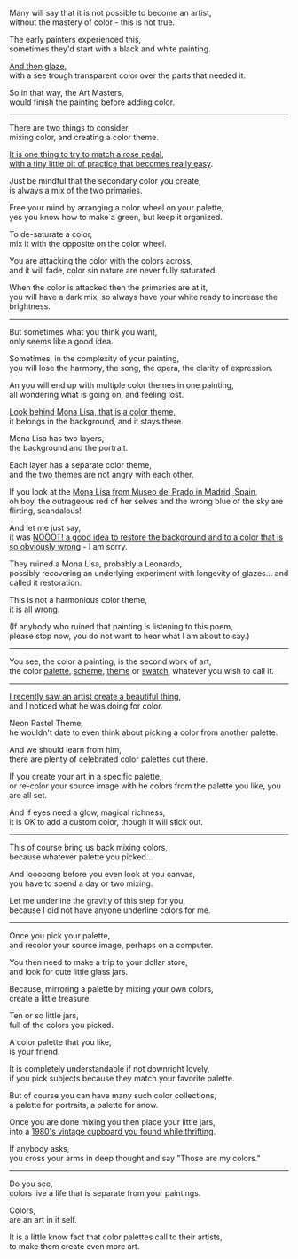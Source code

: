 Many will say that it is not possible to become an artist,\
without the mastery of color - this is not true.

The early painters experienced this,\
sometimes they'd start with a black and white painting.

[And then glaze](https://www.youtube.com/watch?v=ipf3_sXts_o),\
with a see trough transparent color over the parts that needed it.

So in that way, the Art Masters,\
would finish the painting before adding color.

---

There are two things to consider,\
mixing color, and creating a color theme.

[It is one thing to try to match a rose pedal](https://www.youtube.com/watch?v=kutBRWFcTpE),\
[with a tiny little bit of practice that becomes really easy](https://www.youtube.com/watch?v=dhLq1M13TUE).

Just be mindful that the secondary color you create,\
is always a mix of the two primaries.

Free your mind by arranging a color wheel on your palette,\
yes you know how to make a green, but keep it organized.

To de-saturate a color,\
mix it with the opposite on the color wheel.

You are attacking the color with the colors across,\
and it will fade, color sin nature are never fully saturated.

When the color is attacked then the primaries are at it,\
you will have a dark mix, so always have your white ready to increase the brightness.

---

But sometimes what you think you want,\
only seems like a good idea.

Sometimes, in the complexity of your painting,\
you will lose the harmony, the song, the opera, the clarity of expression.

An you will end up with multiple color themes in one painting,\
all wondering what is going on, and feeling lost.

[Look behind Mona Lisa, that is a color theme](https://en.wikipedia.org/wiki/Mona_Lisa),\
it belongs in the background, and it stays there.

Mona Lisa has two layers,\
the background and the portrait.

Each layer has a separate color theme,\
and the two themes are not angry with each other.

If you look at the [Mona Lisa from Museo del Prado in Madrid, Spain](https://en.wikipedia.org/wiki/Mona_Lisa_\(Prado\)),\
oh boy, the outrageous red of her selves and the wrong blue of the sky are flirting, scandalous!

And let me just say,\
it was [NÖÖÖT! a good idea to restore the background and to a color that is so obviously wrong](https://www.youtube.com/watch?v=51UoNyqi9Ao) - I am sorry.

They ruined a Mona Lisa, probably a Leonardo,\
possibly recovering an underlying experiment with longevity of glazes... and called it restoration.

This is not a harmonious color theme,\
it is all wrong.

(If anybody who ruined that painting is listening to this poem,\
please stop now, you do not want to hear what I am about to say.)

---

You see, the color a painting, is the second work of art,\
the color [palette](https://coolors.co/palettes/trending), [scheme](https://colorhunt.co/palettes/cream), [theme](https://color.adobe.com/explore) or [swatch](https://colornames.org/fresh/), whatever you wish to call it.

---

[I recently saw an artist create a beautiful thing](https://www.youtube.com/watch?v=c57qq2nE3B0),\
and I noticed what he was doing for color.

Neon Pastel Theme,\
he wouldn't date to even think about picking a color from another palette.

And we should learn from him,\
there are plenty of celebrated color palettes out there.

If you create your art in a specific palette,\
or re-color your source image with he colors from the palette you like, you are all set.

And if eyes need a glow, magical richness,\
it is OK to add a custom color, though it will stick out.

---

This of course bring us back mixing colors,\
because whatever palette you picked...

And looooong before you even look at you canvas,\
you have to spend a day or two mixing.

Let me underline the gravity of this step for you,\
because I did not have anyone underline colors for me.

---

Once you pick your palette,\
and recolor your source image, perhaps on a computer.

You then need to make a trip to your dollar store,\
and look for cute little glass jars.

Because, mirroring a palette by mixing your own colors,\
create a little treasure.

Ten or so little jars,\
full of the colors you picked.

A color palette that you like,\
is your friend.

It is completely understandable if not downright lovely,\
if you pick subjects because they match your favorite palette.

But of course you can have many such color collections,\
a palette for portraits, a palette for snow.

Once you are done mixing you then place your little jars,\
into a [1980's vintage cupboard you found while thrifting](https://www.youtube.com/watch?v=QK8mJJJvaes).

If anybody asks,\
you cross your arms in deep thought and say "Those are my colors."

---

Do you see,\
colors live a life that is separate from your paintings.

Colors,\
are an art in it self.

It is a little know fact that color palettes call to their artists,\
to make them create even more art.
